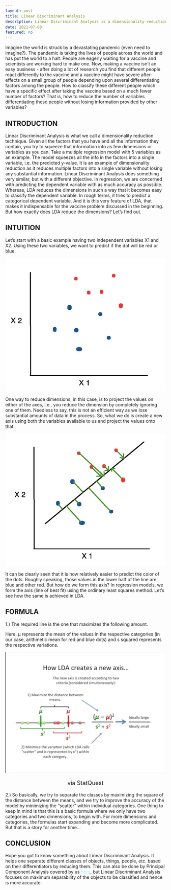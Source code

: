 ```yaml
---
layout: post
title: Linear Discriminant Analysis
description: Linear Discriminant Analysis is a dimensionality reduction technique used as a preprocessing step in Machine Learning and pattern classification applications.
date: 2021-07-08
featured: no
---
```


Imagine the world is struck by a devastating pandemic (even need to imagine?). The pandemic is taking the lives of people across the world and has put the world to a halt. People are eagerly waiting for a vaccine and scientists are working hard to make one. Now, making a vaccine isn’t an easy business - after doing a lot of research you find that different people react differently to the vaccine and a vaccine might have severe after-effects on a small group of people depending upon several differentiating factors among the people. How to classify these different people which have a specific effect after taking the vaccine based on a much fewer number of factors? That is, how to reduce the number of variables differentiating these people without losing information provided by other variables? 

<h2>INTRODUCTION</h2> 

Linear Discriminant Analysis is what we call a dimensionality reduction technique. Given all the factors that you have and all the information they contain, you try to squeeze that information into as few dimensions or variables as you can. 
Take a multiple regression model with 5 variables as an example. The model squeezes all the info in the factors into a single variable, i.e. the predicted y-value. It is an example of dimensionality reduction as it reduces multiple factors into a single variable without losing any substantial information.
Linear Discriminant Analysis does something very similar, but with a different objective. In regression, we are concerned with predicting the dependent variable with as much accuracy as possible. Whereas, LDA reduces the dimensions in such a way that it becomes easy to classify the dependent variable. In rough terms, it tries to predict a categorical dependent variable.
And it is this very feature of LDA, that makes it indispensable for the vaccine problem discussed in the beginning. But how exactly does LDA reduce the dimensions? Let’s find out.

<h2>INTUITION</h2>

Let’s start with a basic example having two independent variables X1 and X2. Using these two variables, we want to predict if the dot will be red or blue.

<img src="/blog/Linear-Discriminant-Analysis/1.jpg">

One way to reduce dimensions, in this case, is to project the values on either of the axes, i.e., you reduce the dimension by completely ignoring one of them. Needless to say, this is not an efficient way as we lose substantial amounts of data in the process. So, what we do is create a new axis using both the variables available to us and project the values onto that.

<img src="/blog/Linear-Discriminant-Analysis/2.jpg">

It can be clearly seen that it is now relatively easier to predict the color of the dots. Roughly speaking, those values in the lower half of the line are blue and other red. But how do we form this axis? In regression models, we form the axis (line of best fit) using the ordinary least squares method. Let’s see how the same is achieved in LDA.

<h2>FORMULA</h2>

1.) The required line is the one that maximizes the following amount.

Here, μ represents the mean of the values in the respective categories (in our case, arithmetic mean for red and blue dots) and s squared represents the respective variations.

<img src="/blog/Linear-Discriminant-Analysis/3.jpeg">
<p style="text-align:center; font-size:18px;">via StatQuest</p>

2.) So basically, we try to separate the classes by maximizing the square of the distance between the means, and we try to improve the accuracy of the model by minimizing the “scatter” within individual categories.
One thing to keep in mind is that this is a basic formula where we only have two categories and two dimensions, to begin with. For more dimensions and categories, the formulas start expanding and become more complicated. But that is a story for another time...

<h2>CONCLUSION</h2>

Hope you got to know something about Linear Discriminant Analysis. It helps one separate different classes of objects, things, people, etc. based on their differentiators by reducing them. This can also be done by Principal Component Analysis covered by us <a href="https://theanalyticsbay.com/blog/Principal-Component-Analysis/" style="color:#a0f1ff"><u>here</u></a>, but Linear Discriminant Analysis focuses on maximum separability of the objects to be classified and hence is more accurate.
